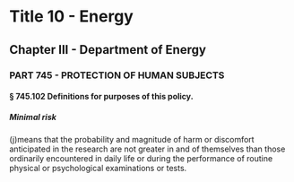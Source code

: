
# Title 10 - Energy
## Chapter III - Department of Energy
### PART 745 - PROTECTION OF HUMAN SUBJECTS
#### § 745.102 Definitions for purposes of this policy.
##### Minimal risk

(j)means that the probability and magnitude of harm or discomfort anticipated in the research are not greater in and of themselves than those ordinarily encountered in daily life or during the performance of routine physical or psychological examinations or tests.
